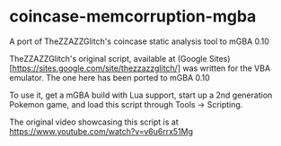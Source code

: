 # coincase-memcorruption-mgba
A port of TheZZAZZGlitch's coincase static analysis tool to mGBA 0.10

TheZZAZZGlitch's original script, available at (Google Sites)[https://sites.google.com/site/thezzazzglitch/] was written for the VBA emulator. The one here has been ported to mGBA 0.10

To use it, get a mGBA build with Lua support, start up a 2nd generation Pokemon game, and load this script through Tools -> Scripting.

The original video showcasing this script is at https://www.youtube.com/watch?v=v6u6rrx51Mg
